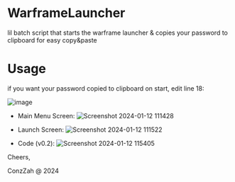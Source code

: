 # WarframeLauncher
lil batch script that starts the warframe launcher &amp; copies your password to clipboard for easy copy&amp;paste

# Usage
if you want your password copied to clipboard on start, edit line 18:

![image](https://github.com/ConzZah/WarframeLauncher/assets/69615452/b4aa765b-d2eb-4bc0-9732-060d3bf46629)

- Main Menu Screen:
![Screenshot 2024-01-12 111428](https://github.com/ConzZah/WarframeLauncher/assets/69615452/f58251d9-ae5c-40fb-a688-22d5025a838f)

- Launch Screen:
![Screenshot 2024-01-12 111522](https://github.com/ConzZah/WarframeLauncher/assets/69615452/6e4fb825-b97e-4f4d-804c-6906a0ce8756)

- Code (v0.2):
![Screenshot 2024-01-12 115405](https://github.com/ConzZah/WarframeLauncher/assets/69615452/d7c83f58-692e-450c-9193-3fd383e29535)


Cheers,

ConzZah @ 2024
